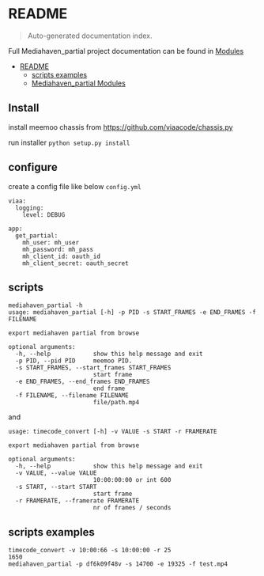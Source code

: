 # README

> Auto-generated documentation index.

Full Mediahaven_partial project documentation can be found in [Modules](MODULES.md#mediahaven_partial-modules)

- [README](#readme)
    - [scripts examples](#scripts-examples)
  - [Mediahaven_partial Modules](MODULES.md#mediahaven_partial-modules)

## Install
install meemoo chassis from https://github.com/viaacode/chassis.py

run installer 
`python setup.py install`

## configure
create a config file like below `config.yml`

```
viaa:
  logging:
    level: DEBUG

app:
  get_partial:
    mh_user: mh_user
    mh_password: mh_pass
    mh_client_id: oauth_id
    mh_client_secret: oauth_secret

```
## scripts
```
mediahaven_partial -h
usage: mediahaven_partial [-h] -p PID -s START_FRAMES -e END_FRAMES -f FILENAME

export mediahaven partial from browse

optional arguments:
  -h, --help            show this help message and exit
  -p PID, --pid PID     meemoo PID.
  -s START_FRAMES, --start_frames START_FRAMES
                        start frame
  -e END_FRAMES, --end_frames END_FRAMES
                        end frame
  -f FILENAME, --filename FILENAME
                        file/path.mp4
```
and 
```
usage: timecode_convert [-h] -v VALUE -s START -r FRAMERATE

export mediahaven partial from browse

optional arguments:
  -h, --help            show this help message and exit
  -v VALUE, --value VALUE
                        10:00:00:00 or int 600
  -s START, --start START
                        start frame
  -r FRAMERATE, --framerate FRAMERATE
                        nr of frames / seconds

```

## scripts examples

```
timecode_convert -v 10:00:66 -s 10:00:00 -r 25
1650
mediahaven_partial -p df6k09f48v -s 14700 -e 19325 -f test.mp4

```
